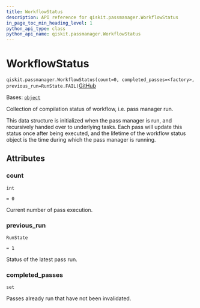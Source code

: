 ```yaml
---
title: WorkflowStatus
description: API reference for qiskit.passmanager.WorkflowStatus
in_page_toc_min_heading_level: 1
python_api_type: class
python_api_name: qiskit.passmanager.WorkflowStatus
---
```


# WorkflowStatus

<span id="qiskit.passmanager.WorkflowStatus" />

`qiskit.passmanager.WorkflowStatus(count=0, completed_passes=<factory>, previous_run=RunState.FAIL)`[GitHub](https://github.com/qiskit/qiskit/tree/stable/0.46/qiskit/passmanager/compilation_status.py "view source code")

Bases: [`object`](https://docs.python.org/3/library/functions.html#object "(in Python v3.12)")

Collection of compilation status of workflow, i.e. pass manager run.

This data structure is initialized when the pass manager is run, and recursively handed over to underlying tasks. Each pass will update this status once after being executed, and the lifetime of the workflow status object is the time during which the pass manager is running.

## Attributes

<span id="qiskit.passmanager.WorkflowStatus.count" />

### count

`int`

`= 0`

Current number of pass execution.

<span id="qiskit.passmanager.WorkflowStatus.previous_run" />

### previous\_run

`RunState`

`= 1`

Status of the latest pass run.

<span id="qiskit.passmanager.WorkflowStatus.completed_passes" />

### completed\_passes

`set`

Passes already run that have not been invalidated.


